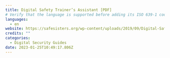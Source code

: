```yaml
---
title: Digital Safety Trainer’s Assistant [PDF]
# Verify that the language is supported before adding its ISO 639-1 code here. without the country code, i.e. ms instead of ms_MY.
languages:
  - en
website: https://safesisters.org/wp-content/uploads/2019/09/Digital-Safety-Trainers-Assistant-smaller.pdf
credits: ""
categories:
  - Digital Security Guides
date: 2023-01-25T10:49:17.806Z
---
```


